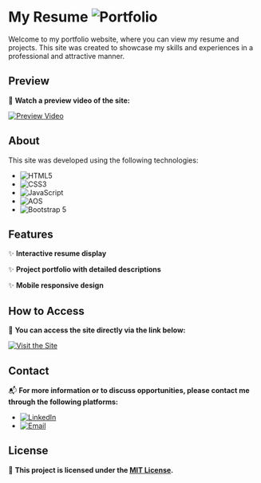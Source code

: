 # My Resume ![Portfolio](https://img.shields.io/badge/Portfolio-Website-blue)

Welcome to my portfolio website, where you can view my resume and projects. This site was created to showcase my skills and experiences in a professional and attractive manner.

## Preview

🎥 **Watch a preview video of the site:**

[![Preview Video](https://img.shields.io/badge/Preview-Video-red)](https://github.com/pmonteirorf/myResume/assets/71394772/e2c2d603-7633-4163-82ca-9f4b8b83416f)

## About

This site was developed using the following technologies:

- ![HTML5](https://img.shields.io/badge/HTML5-E34F26?logo=html5&logoColor=white)
- ![CSS3](https://img.shields.io/badge/CSS3-1572B6?logo=css3&logoColor=white)
- ![JavaScript](https://img.shields.io/badge/JavaScript-F7DF1E?logo=javascript&logoColor=black)
- ![AOS](https://img.shields.io/badge/AOS-Animate%20On%20Scroll-2D9CDB)
- ![Bootstrap 5](https://img.shields.io/badge/Bootstrap-5-7952B3?logo=bootstrap&logoColor=white)

## Features

✨ **Interactive resume display**

✨ **Project portfolio with detailed descriptions**

✨ **Mobile responsive design**

## How to Access

🔗 **You can access the site directly via the link below:**

[![Visit the Site](https://img.shields.io/badge/Visit-Site-green)](https://pmonteirorf.github.io/myResume)

## Contact

📬 **For more information or to discuss opportunities, please contact me through the following platforms:**

- [![LinkedIn](https://img.shields.io/badge/LinkedIn-Priscilla%20Monteiro-blue?logo=linkedin)](https://www.linkedin.com/in/priscilla-monteiro-rangel-da-fonseca/)
- [![Email](https://img.shields.io/badge/Email-pmonteirorf%40gmail.com-D14836?logo=gmail&logoColor=white)](mailto:pmonteirorf@gmail.com)

## License

📜 **This project is licensed under the [MIT License](LICENSE).**
